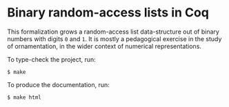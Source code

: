 # Binary random-access lists in Coq

This formalization grows a random-access list data-structure out of
binary numbers with digits `0` and `1`. It is mostly a pedagogical
exercise in the study of ornamentation, in the wider context of
numerical representations.

To type-check the project, run:

```shell
$ make
```

To produce the documentation, run:

```shell
$ make html
```